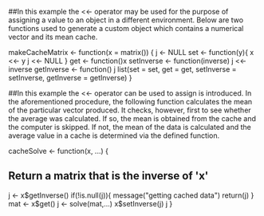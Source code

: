##In this example the <<- operator may be used for the purpose of assigning a value to an object in a different environment. Below are two functions used to generate a custom object which contains a numerical vector and its mean cache.

makeCacheMatrix <- function(x = matrix()) {
  j <- NULL
  set <- function(y){
  x <<- y
  j <<- NULL
  }
  get <- function()x
  setInverse <- function(inverse) j <<- inverse
  getInverse <- function() j 
  list(set = set, get = get, 
  setInverse = setInverse, 
  getInverse = getInverse)
}

##In this example the <<- operator can be used to assign is introduced. In the aforementioned procedure, the following function calculates the mean of the particular vector produced. It checks, however, first to see whether the average was calculated. If so, the mean is obtained from the cache and the computer is skipped. If not, the mean of the data is calculated and the average value in a cache is determined via the defined function.

cacheSolve <- function(x, ...) {
## Return a matrix that is the inverse of 'x'
  j <- x$getInverse()
  if(!is.null(j)){
  message("getting cached data")
  return(j)
  }
  mat <- x$get()
  j <- solve(mat,...)
  x$setInverse(j)
  j
}
